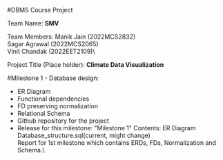 #DBMS Course Project

Team Name: **SMV**

Team Members: 
Manik Jain (2022MCS2832)\
Sagar Agrawal (2022MCS2065)\
Vinit Chandak (2022EET2109)\

Project Title (Place holder): **Climate Data Visualization**
   

#Milestone 1 - Database design:
- ER Diagram
- Functional dependencies
- FD preserving normalization
- Relational Schema
- Github repository for the project
- Release for this milestone: "Milestone 1"
  Contents: 
    ER Diagram\
    Database_structure.sql(current, might change)\
    Report for 1st milestone which contains ERDs, FDs, Normalization and Schema.\
